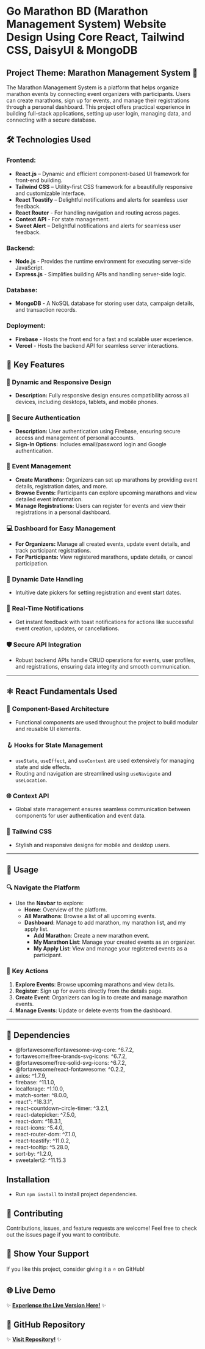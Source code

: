 # Go Marathon BD (Marathon Management System) Website Design Using Core React, Tailwind CSS, DaisyUI & MongoDB

## Project Theme: Marathon Management System 🌟
The Marathon Management System is a platform that helps organize marathon events
 by connecting event organizers with participants. Users can create marathons, sign up
 for events, and manage their registrations through a personal dashboard. This project
 offers practical experience in building full-stack applications, setting up user login,
 managing data, and connecting with a secure database.

## 🛠️ Technologies Used
### Frontend:
- **React.js** – Dynamic and efficient component-based UI framework for front-end building.
- **Tailwind CSS** – Utility-first CSS framework for a beautifully responsive and customizable interface.
- **React Toastify** – Delightful notifications and alerts for seamless user feedback.
- **React Router** - For handling navigation and routing across pages.
- **Context API** - For state management.
- **Sweet Alert** – Delightful notifications and alerts for seamless user feedback.

### Backend:
- **Node.js** - Provides the runtime environment for executing server-side JavaScript.
- **Express.js** - Simplifies building APIs and handling server-side logic.

### Database:
- **MongoDB** - A NoSQL database for storing user data, campaign details, and transaction records.

### Deployment:
- **Firebase** - Hosts the front end for a fast and scalable user experience.
- **Vercel** - Hosts the backend API for seamless server interactions.

## 📱 Key Features
### 🚀 Dynamic and Responsive Design
- **Description:** Fully responsive design ensures compatibility across all devices, including desktops, tablets, and mobile phones.

### 🔑 Secure Authentication
- **Description:** User authentication using Firebase, ensuring secure access and management of personal accounts.
- **Sign-In Options:** Includes email/password login and Google authentication.

### 🎯 **Event Management**
- **Create Marathons:** Organizers can set up marathons by providing event details, registration dates, and more.
- **Browse Events:** Participants can explore upcoming marathons and view detailed event information.
- **Manage Registrations:** Users can register for events and view their registrations in a personal dashboard.

### 💻 **Dashboard for Easy Management**
- **For Organizers:** Manage all created events, update event details, and track participant registrations.
- **For Participants:** View registered marathons, update details, or cancel participation.

### 📅 **Dynamic Date Handling**
- Intuitive date pickers for setting registration and event start dates.

### 🔔 **Real-Time Notifications**
- Get instant feedback with toast notifications for actions like successful event creation, updates, or cancellations.

### 🛡️ **Secure API Integration**
- Robust backend APIs handle CRUD operations for events, user profiles, and registrations, ensuring data integrity and smooth communication.

---

## ⚛️ React Fundamentals Used

### 🧩 **Component-Based Architecture**
- Functional components are used throughout the project to build modular and reusable UI elements.

### 🪝 **Hooks for State Management**
- `useState`, `useEffect`, and `useContext` are used extensively for managing state and side effects.
- Routing and navigation are streamlined using `useNavigate` and `useLocation`.

### 🌐 **Context API**
- Global state management ensures seamless communication between components for user authentication and event data.

### 🎨 **Tailwind CSS**
- Stylish and responsive designs for mobile and desktop users.

---

## 📝 Usage

### 🔍 **Navigate the Platform**
- Use the **Navbar** to explore:
  - **Home**: Overview of the platform.
  - **All Marathons**: Browse a list of all upcoming events.
  - **Dashboard**: Manage to add marathon, my marathon list, and my apply list.
      - **Add Marathon**: Create a new marathon event.
      - **My Marathon List**: Manage your created events as an organizer.
      - **My Apply List**: View and manage your registered events as a participant.


### 🚀 **Key Actions**
1. **Explore Events**: Browse upcoming marathons and view details.
2. **Register**: Sign up for events directly from the details page.
3. **Create Event**: Organizers can log in to create and manage marathon events.
4. **Manage Events**: Update or delete events from the dashboard.

---

## 🔗 Dependencies
- @fortawesome/fontawesome-svg-core: ^6.7.2,
- fortawesome/free-brands-svg-icons: ^6.7.2,
- @fortawesome/free-solid-svg-icons: ^6.7.2,
- @fortawesome/react-fontawesome: ^0.2.2,
- axios: ^1.7.9,
- firebase: ^11.1.0,
- localforage: ^1.10.0,
- match-sorter: ^8.0.0,
- react": ^18.3.1",
- react-countdown-circle-timer: ^3.2.1,
- react-datepicker: ^7.5.0,
- react-dom: ^18.3.1,
- react-icons: ^5.4.0,
- react-router-dom: ^7.1.0,
- react-toastify: ^11.0.2,
- react-tooltip: ^5.28.0,
- sort-by: ^1.2.0,
- sweetalert2: ^11.15.3

## Installation
- Run `npm install` to install project dependencies.


## 📣 Contributing
Contributions, issues, and feature requests are welcome! Feel free to check out the issues page if you want to contribute.


## 🎉 Show Your Support
If you like this project, consider giving it a ⭐ on GitHub!

## 🌐 Live Demo
✨ **[Experience the Live Version Here!](https://gomarathonbd.web.app)** ✨

## 📂 GitHub Repository
✨ **[Visit Repository!](https://github.com/programming-hero-web-course2/b10a11-client-side-elite1122)** ✨

